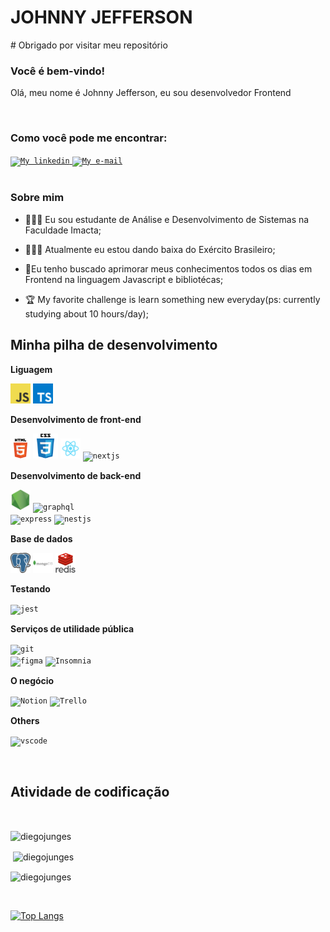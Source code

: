 <h1>JOHNNY JEFFERSON</h1> 
# Obrigado por visitar meu repositório

### Você é bem-vindo!

<p>
  Olá, meu nome é Johnny Jefferson, eu sou desenvolvedor Frontend
  
</p>
<br/>

### Como você pode me encontrar:

<a href="https://www.linkedin.com/in/johnny-jefferson1010/">
  <code><img alt="My linkedin" width="28" src="https://emojis.slackmojis.com/emojis/images/1470343326/711/linkedin.png?1470343326" /></code>
</a>

<a href="mailto:johnnyjeffersonjr@hotmail.com">
  <code><img alt="My e-mail" width="32" src="https://emojis.slackmojis.com/emojis/images/1531855342/4249/outlook.png?1531855342" /></code>
</a>
<br/><br/>

### Sobre mim

- 👨🏻‍🚀 Eu sou estudante de Análise e Desenvolvimento de Sistemas na Faculdade Imacta;

- 👨🏻‍💻 Atualmente eu estou dando baixa do Exército Brasileiro;

- 🌱Eu tenho buscado aprimorar meus conhecimentos todos os dias em Frontend na linguagem Javascript e bibliotécas;

- 🏆 My favorite challenge is learn something new everyday(ps: currently studying about 10 hours/day);

## Minha pilha de desenvolvimento

**Liguagem**

<code><img height="32" src="https://raw.githubusercontent.com/github/explore/80688e429a7d4ef2fca1e82350fe8e3517d3494d/topics/javascript/javascript.png" alt="Javascript"/></code>
<code><img height="32" src="https://raw.githubusercontent.com/github/explore/80688e429a7d4ef2fca1e82350fe8e3517d3494d/topics/typescript/typescript.png" alt="Typescript"/></code>

**Desenvolvimento de front-end**

<code><img src="https://raw.githubusercontent.com/devicons/devicon/master/icons/html5/html5-original-wordmark.svg" alt="html5" height="32"/></code>
<code><img src="https://raw.githubusercontent.com/devicons/devicon/master/icons/css3/css3-original-wordmark.svg" alt="css3" height="40"/></code>
<code><img height="32" src="https://raw.githubusercontent.com/github/explore/80688e429a7d4ef2fca1e82350fe8e3517d3494d/topics/react/react.png" alt="React"/></code>
<code><img src="https://styles.redditmedia.com/t5_3h7yi/styles/communityIcon_9ds9kugm99g51.png?width=256&s=3ee4c30d4736dc4024319d53c20c6dacb5d11bb0" alt="nextjs" width="32" height="32"/></code>

**Desenvolvimento de back-end**

<code><img height="32" src="https://raw.githubusercontent.com/github/explore/80688e429a7d4ef2fca1e82350fe8e3517d3494d/topics/nodejs/nodejs.png" alt="Nodejs"/></code>
<code><img height="32" src="https://www.vectorlogo.zone/logos/graphql/graphql-icon.svg" alt="graphql" /> </code>
<code><img src="https://pngimage.net/wp-content/uploads/2018/05/express-js-png-5.png" alt="express" height="32"/></code>
<code><img height="32" src="https://d33wubrfki0l68.cloudfront.net/e937e774cbbe23635999615ad5d7732decad182a/26072/logo-small.ede75a6b.svg" alt="nestjs" /></code>

**Base de dados**

<code><img height="32" src="https://raw.githubusercontent.com/github/explore/80688e429a7d4ef2fca1e82350fe8e3517d3494d/topics/postgresql/postgresql.png" alt="PostegreSQL"/></code>
<code><img height="32" src="https://raw.githubusercontent.com/github/explore/80688e429a7d4ef2fca1e82350fe8e3517d3494d/topics/mongodb/mongodb.png" alt="MongoDB"/></code>
<code><img height="32" src="https://raw.githubusercontent.com/devicons/devicon/master/icons/redis/redis-original-wordmark.svg" alt="redis" /> </code>

**Testando**

<code><img height="32" src="https://www.vectorlogo.zone/logos/jestjsio/jestjsio-icon.svg" alt="jest" /></code>

**Serviços de utilidade pública**

<code><img height="32" src="https://www.vectorlogo.zone/logos/git-scm/git-scm-icon.svg" alt="git" /> </a></code>
<code><img src="https://www.vectorlogo.zone/logos/figma/figma-icon.svg" alt="figma" height="32"/></code>
<code><img height="32" src="https://dashboard.snapcraft.io/site_media/appmedia/2018/04/twitter-card-icon.png" alt="Insomnia"/></code>

**O negócio**

<code><img height="32" src="https://cdn.iconscout.com/icon/free/png-512/notion-1693557-1442598.png" alt="Notion"/></code>
<code><img height="32" src="https://cdn.iconscout.com/icon/free/png-512/trello-6-569395.png" alt="Trello"/></code>

**Others**

<code><img height="32" src="https://emojis.slackmojis.com/emojis/images/1470349963/724/vsonline.png?1470349963" alt="vscode"/></code>

<br/>

## Atividade de codificação

<br/>

<p><img align="center" src="https://github-readme-stats.vercel.app/api/top-langs?username=diegojunges&show_icons=true&locale=en&layout=compact" alt="diegojunges" /></p>

<p>&nbsp;<img align="center" src="https://github-readme-stats.vercel.app/api?username=diegojunges&show_icons=true&locale=en" alt="diegojunges" /></p>

<p><img align="center" src="https://github-readme-streak-stats.herokuapp.com/?user=diegojunges&" alt="diegojunges" /></p>

<br/>

[![Top Langs](https://github-readme-stats.vercel.app/api/top-langs/?username=Johnny-J-Ramos)](https://github.com/anuraghazra/github-readme-stats)
